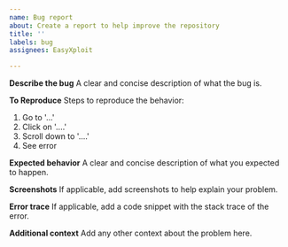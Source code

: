 ```yaml
---
name: Bug report
about: Create a report to help improve the repository
title: ''
labels: bug
assignees: EasyXploit

---
```


**Describe the bug**
A clear and concise description of what the bug is.

**To Reproduce**
Steps to reproduce the behavior:
1. Go to '...'
2. Click on '....'
3. Scroll down to '....'
4. See error

**Expected behavior**
A clear and concise description of what you expected to happen.

**Screenshots**
If applicable, add screenshots to help explain your problem.

**Error trace**
If applicable, add a code snippet with the stack trace of the error.

**Additional context**
Add any other context about the problem here.
